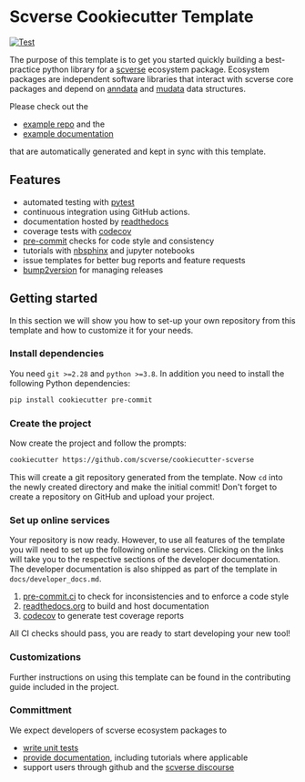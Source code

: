# Scverse Cookiecutter Template

[![Test](https://github.com/scverse/cookiecutter-scverse/actions/workflows/test.yaml/badge.svg)](https://github.com/scverse/cookiecutter-scverse/actions/workflows/test.yaml)

The purpose of this template is to get you started quickly building a best-practice python library for a [scverse][] ecosystem package.
Ecosystem packages are independent software libraries that interact with scverse core packages and depend on [anndata][] and [mudata][] data structures.

Please check out the

-   [example repo](https://github.com/scverse/cookiecutter-scverse-instance) and the
-   [example documentation](https://cookiecutter-scverse-instance.readthedocs.io/en/latest/)

that are automatically generated and kept in sync with this template.

## Features

-   automated testing with [pytest][]
-   continuous integration using GitHub actions.
-   documentation hosted by [readthedocs][]
-   coverage tests with [codecov][]
-   [pre-commit][] checks for code style and consistency
-   tutorials with [nbsphinx][] and jupyter notebooks
-   issue templates for better bug reports and feature requests
-   [bump2version][] for managing releases

## Getting started

In this section we will show you how to set-up your own repository from this template
and how to customize it for your needs.

### Install dependencies

You need `git >=2.28` and `python >=3.8`. In addition you need to install the following Python dependencies:

```bash
pip install cookiecutter pre-commit
```

### Create the project

Now create the project and follow the prompts:

```bash
cookiecutter https://github.com/scverse/cookiecutter-scverse
```

This will create a git repository generated from the template.
Now `cd` into the newly created directory and make the initial commit!
Don't forget to create a repository on GitHub and upload your project.

### Set up online services

Your repository is now ready. However, to use all features of the template you will need to set up the following
online services. Clicking on the links will take you to the respective sections of the developer documentation.
The developer documentation is also shipped as part of the template in `docs/developer_docs.md`.

1.  [pre-commit.ci][setup-pre-commit] to check for inconsistencies and to enforce a code style
2.  [readthedocs.org][setup-rtd] to build and host documentation
3.  [codecov][setup-codecov] to generate test coverage reports

All CI checks should pass, you are ready to start developing your new tool!

### Customizations

Further instructions on using this template can be found in the contributing guide included in the project.

### Committment

We expect developers of scverse ecosystem packages to

-   [write unit tests][write-tests]
-   [provide documentation][write-docs], including tutorials where applicable
-   support users through github and the [scverse discourse][]

<!-- links -->

[setup-pre-commit]: https://cookiecutter-scverse-instance.readthedocs.io/en/latest/developer_docs.html#pre-commit-checks
[setup-rtd]: https://cookiecutter-scverse-instance.readthedocs.io/en/latest/developer_docs.html#documentation-on-readthedocs
[setup-codecov]: https://cookiecutter-scverse-instance.readthedocs.io/en/latest/developer_docs.html#coverage-tests-with-codecov
[write-tests]: https://cookiecutter-scverse-instance.readthedocs.io/en/latest/developer_docs.html#writing-tests
[write-docs]: https://cookiecutter-scverse-instance.readthedocs.io/en/latest/developer_docs.html#writing-documentation
[readthedocs]: https://readthedocs.org/
[nbsphinx]: https://github.com/spatialaudio/nbsphinx
[pre-commit]: https://pre-commit.com/
[bump2version]: https://github.com/c4urself/bump2version/
[scverse]: https://scverse.org/
[anndata]: https://anndata.readthedocs.io/en/latest/
[mudata]: https://muon.readthedocs.io/en/latest/notebooks/quickstart_mudata.html
[codecov]: https://about.codecov.io/
[scverse discourse]: https://discourse.scverse.org/
[pytest]: https://docs.pytest.org
